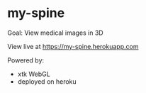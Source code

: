 # my-spine
Goal: View medical images in 3D

View live at https://my-spine.herokuapp.com

Powered by:
- xtk WebGL
- deployed on heroku
